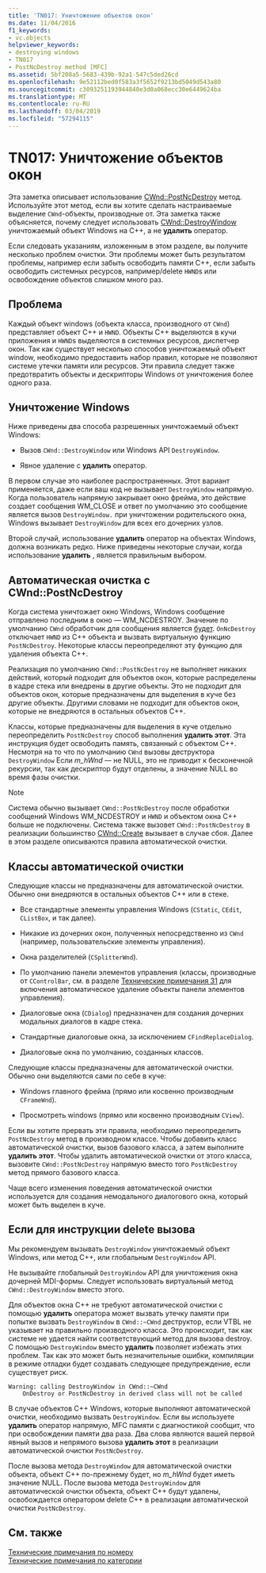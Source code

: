 ```yaml
---
title: 'TN017: Уничтожение объектов окон'
ms.date: 11/04/2016
f1_keywords:
- vc.objects
helpviewer_keywords:
- destroying windows
- TN017
- PostNcDestroy method [MFC]
ms.assetid: 5bf208a5-5683-439b-92a1-547c5ded26cd
ms.openlocfilehash: 9e52112bed0f583a3f5652f9213bd5049d543a80
ms.sourcegitcommit: c3093251193944840e3d0a068ecc30e6449624ba
ms.translationtype: MT
ms.contentlocale: ru-RU
ms.lasthandoff: 03/04/2019
ms.locfileid: "57294115"
---
```

# <a name="tn017-destroying-window-objects"></a>TN017: Уничтожение объектов окон

Эта заметка описывает использование [CWnd::PostNcDestroy](../mfc/reference/cwnd-class.md#postncdestroy) метод. Используйте этот метод, если вы хотите сделать настраиваемые выделение `CWnd`-объекты, производные от. Эта заметка также объясняется, почему следует использовать [CWnd::DestroyWindow](../mfc/reference/cwnd-class.md#destroywindow) уничтожаемый объект Windows на C++, а не **удалить** оператор.

Если следовать указаниям, изложенным в этом разделе, вы получите несколько проблем очистки. Эти проблемы может быть результатом проблемы, например если забыть освободить памяти C++, если забыть освободить системных ресурсов, например/delete `HWND`s или освобождение объектов слишком много раз.

## <a name="the-problem"></a>Проблема

Каждый объект windows (объекта класса, производного от `CWnd`) представляет объект C++ и `HWND`. Объекты C++ выделяются в кучи приложения и `HWND`s выделяются в системных ресурсов, диспетчер окон. Так как существует несколько способов уничтожаемый объект window, необходимо предоставить набор правил, которые не позволяют системе утечки памяти или ресурсов. Эти правила следует также предотвратить объекты и дескрипторы Windows от уничтожения более одного раза.

## <a name="destroying-windows"></a>Уничтожение Windows

Ниже приведены два способа разрешенных уничтожаемый объект Windows:

- Вызов `CWnd::DestroyWindow` или Windows API `DestroyWindow`.

- Явное удаление с **удалить** оператор.

В первом случае это наиболее распространенных. Этот вариант применяется, даже если ваш код не вызывает `DestroyWindow` напрямую. Когда пользователь напрямую закрывает окно фрейма, это действие создает сообщения WM_CLOSE и ответ по умолчанию это сообщение является вызов `DestroyWindow.` при уничтожении родительского окна, Windows вызывает `DestroyWindow` для всех его дочерних узлов.

Второй случай, использование **удалить** оператор на объектах Windows, должна возникать редко. Ниже приведены некоторые случаи, когда использование **удалить** , является правильным выбором.

## <a name="auto-cleanup-with-cwndpostncdestroy"></a>Автоматическая очистка с CWnd::PostNcDestroy

Когда система уничтожает окно Windows, Windows сообщение отправлено последним в окно — WM_NCDESTROY. Значение по умолчанию `CWnd` обработчик для сообщения является [будет](../mfc/reference/cwnd-class.md#onncdestroy). `OnNcDestroy` отключает `HWND` из C++ объекта и вызвать виртуальную функцию `PostNcDestroy`. Некоторые классы переопределяют эту функцию для удаления объекта C++.

Реализация по умолчанию `CWnd::PostNcDestroy` не выполняет никаких действий, который подходит для объектов окон, которые распределены в кадре стека или внедрены в другие объекты. Это не подходит для объектов окон, которые предназначены для выделения в куче без другие объекты. Другими словами не подходит для объектов окон, которые не внедряются в остальных объектов C++.

Классы, которые предназначены для выделения в куче отдельно переопределить `PostNcDestroy` способ выполнения **удалить этот**. Эта инструкция будет освободить память, связанный с объектом C++. Несмотря на то что по умолчанию `CWnd` вызовы деструктора `DestroyWindow` Если *m_hWnd* — не NULL, это не приводит к бесконечной рекурсии, так как дескриптор будут отделены, а значение NULL во время фазы очистки.

> [!NOTE]
>  Система обычно вызывает `CWnd::PostNcDestroy` после обработки сообщений Windows WM_NCDESTROY и `HWND` и объектом окна C++ больше не подключены. Система также вызовет `CWnd::PostNcDestroy` в реализации большинство [CWnd::Create](../mfc/reference/cwnd-class.md#create) вызывает в случае сбоя. Далее в этом разделе описываются правила автоматической очистки.

## <a name="auto-cleanup-classes"></a>Классы автоматической очистки

Следующие классы не предназначены для автоматической очистки. Обычно они внедряются в остальных объектов C++ или в стеке.

- Все стандартные элементы управления Windows (`CStatic`, `CEdit`, `CListBox`, и так далее).

- Никакие из дочерних окон, полученных непосредственно из `CWnd` (например, пользовательские элементы управления).

- Окна разделителей (`CSplitterWnd`).

- По умолчанию панели элементов управления (классы, производные от `CControlBar`, см. в разделе [Технические примечания 31](../mfc/tn031-control-bars.md) для включения автоматическое удаление объекты панели элементов управления).

- Диалоговые окна (`CDialog`) предназначен для создания дочерних модальных диалогов в кадре стека.

- Стандартные диалоговые окна, за исключением `CFindReplaceDialog`.

- Диалоговые окна по умолчанию, созданных классов.

Следующие классы предназначены для автоматической очистки. Обычно они выделяются сами по себе в куче:

- Windows главного фрейма (прямо или косвенно производным `CFrameWnd`).

- Просмотреть windows (прямо или косвенно производным `CView`).

Если вы хотите прервать эти правила, необходимо переопределить `PostNcDestroy` метод в производном классе. Чтобы добавить класс автоматической очистки, вызов базового класса, а затем выполните **удалить этот**. Чтобы удалить автоматической очистки от этого класса, вызовите `CWnd::PostNcDestroy` напрямую вместо того `PostNcDestroy` метод прямого базового класса.

Чаще всего изменения поведения автоматической очистки используется для создания немодального диалогового окна, который может быть выделен в куче.

## <a name="when-to-call-delete"></a>Если для инструкции delete вызова

Мы рекомендуем вызывать `DestroyWindow` уничтожаемый объект Windows, или метод C++, или глобальным `DestroyWindow` API.

Не вызывайте глобальный `DestroyWindow` API для уничтожения окна дочерней MDI-формы. Следует использовать виртуальный метод `CWnd::DestroyWindow` вместо этого.

Для объектов окна C++ не требуют автоматической очистки с помощью **удалить** оператора может вызвать утечку памяти при попытке вызвать `DestroyWindow` в `CWnd::~CWnd` деструктор, если VTBL не указывает на правильно производного класса. Это происходит, так как системе не удается найти соответствующий метод для вызова destroy. С помощью `DestroyWindow` вместо **удалить** позволяет избежать этих проблем. Так как это может быть незначительные ошибки, компиляции в режиме отладки будет создавать следующее предупреждение, если существует риск.

```
Warning: calling DestroyWindow in CWnd::~CWnd
    OnDestroy or PostNcDestroy in derived class will not be called
```

В случае объектов C++ Windows, которые выполняют автоматической очистки, необходимо вызвать `DestroyWindow`. Если вы используете **удалить** оператор напрямую, MFC памяти с диагностикой сообщит, что при освобождении памяти два раза. Два слова являются вашей первой явный вызов и непрямого вызова **удалить этот** в реализации автоматической очистки `PostNcDestroy`.

После вызова метода `DestroyWindow` для автоматической очистки объекта, объект C++ по-прежнему будет, но *m_hWnd* будет иметь значение NULL. После вызова метода `DestroyWindow` для автоматической очистки объекта, объект C++ будут удалены, освобождается оператором delete C++ в реализации автоматической очистки `PostNcDestroy`.

## <a name="see-also"></a>См. также

[Технические примечания по номеру](../mfc/technical-notes-by-number.md)<br/>
[Технические примечания по категории](../mfc/technical-notes-by-category.md)
